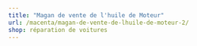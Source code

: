 ```yaml
---
title: "Magan de vente de l'huile de Moteur"
url: /macenta/magan-de-vente-de-lhuile-de-moteur-2/
shop: réparation de voitures
---
```

